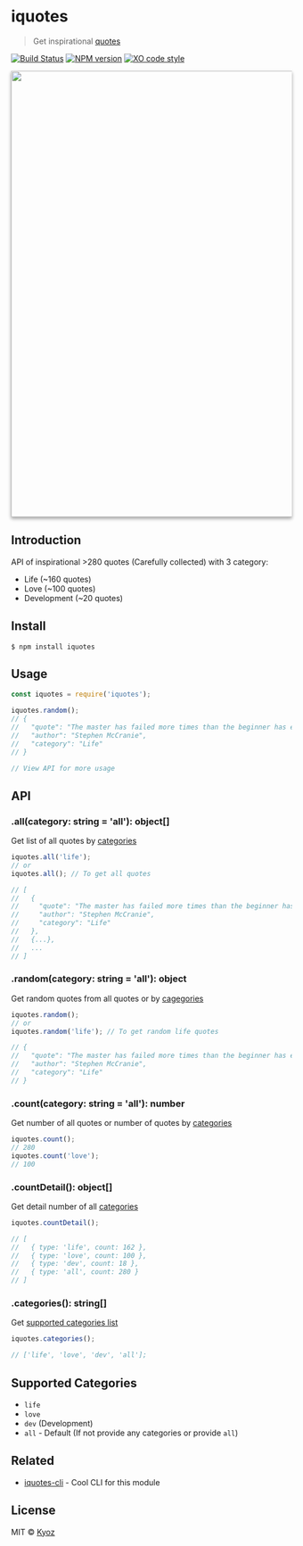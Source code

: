 # iquotes 

> Get inspirational [quotes](https://en.wikipedia.org/wiki/Quote)

[![Build Status](https://travis-ci.org/banminkyoz/iquotes.svg?branch=master)](https://travis-ci.org/banminkyoz/iquotes) [![NPM version](https://badge.fury.io/js/iquotes.svg)](http://badge.fury.io/js/iquotes) [![XO code style](https://img.shields.io/badge/code_style-XO-5ed9c7.svg)](https://github.com/xojs/xo)

<p align="center">
  <img src="./banner.png" width="800" style=" box-shadow: 0 3px 6px rgba(0,0,0,0.16), 0 3px 6px rgba(0,0,0,0.23);">
</p>

## Introduction

API of inspirational >280 quotes (Carefully collected) with 3 category:

* Life (~160 quotes)
* Love (~100 quotes)
* Development (~20 quotes)

## Install

```
$ npm install iquotes
```

## Usage

```js
const iquotes = require('iquotes');

iquotes.random();
// {
//   "quote": "The master has failed more times than the beginner has even tried.",
//   "author": "Stephen McCranie",
//   "category": "Life"
// }

// View API for more usage
```

## API

### .all(category: string = 'all'): object[]

Get list of all quotes by [categories](#supported-categories)

```js
iquotes.all('life');
// or
iquotes.all(); // To get all quotes

// [
//   {
//     "quote": "The master has failed more times than the beginner has even tried.",
//     "author": "Stephen McCranie",
//     "category": "Life"
//   },
//   {...},
//   ...
// ]
```

### .random(category: string = 'all'): object

Get random quotes from all quotes or by [cagegories](#supported-categories)

```js
iquotes.random(); 
// or
iquotes.random('life'); // To get random life quotes

// {
//   "quote": "The master has failed more times than the beginner has even tried.",
//   "author": "Stephen McCranie",
//   "category": "Life"
// }
```

### .count(category: string = 'all'): number

Get number of all quotes or number of quotes by [categories](#supported-categories)

```js
iquotes.count();
// 280
iquotes.count('love');
// 100
```

### .countDetail(): object[]

Get detail number of all [categories](#supported-categories)

```js
iquotes.countDetail();

// [
//   { type: 'life', count: 162 },
//   { type: 'love', count: 100 },
//   { type: 'dev', count: 18 },
//   { type: 'all', count: 280 } 
// ]
```

### .categories(): string[]

Get [supported categories list](#supported-categories)

```js
iquotes.categories();

// ['life', 'love', 'dev', 'all'];
```

## Supported Categories

- `life`
- `love`
- `dev` (Development)
- `all` - Default (If not provide any categories or provide `all`)

## Related

- [iquotes-cli](https://github.com/banminkyoz/iquotes-cli) - Cool CLI for this module 

## License

MIT © [Kyoz](mailto:banminkyoz@gmail.com)